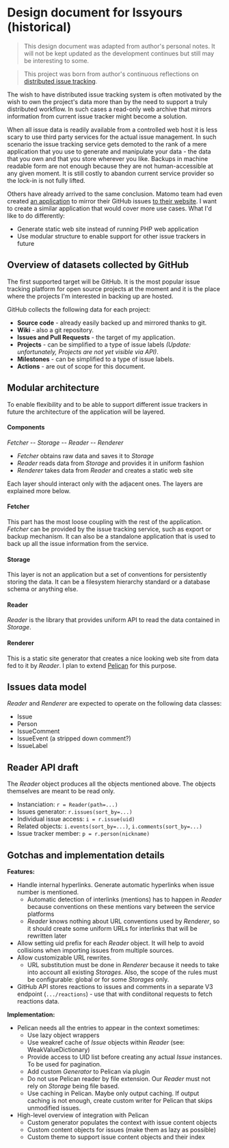 # Design document for Issyours (historical)

> This design document was adapted from author's personal notes. It will
> not be kept updated as the development continues but still may be
> interesting to some.

> This project was born from author's continuous reflections on
> [distributed issue tracking](distributed.md).

The wish to have distributed issue tracking system is often motivated by the
wish to own the project's data more than by the need to support a truly
distributed workflow. In such cases a read-only web archive that mirrors
information from current issue tracker might become a solution.

When all issue data is readily available from a controlled web host it is less
scary to use third party services for the actual issue management. In such
scenario the issue tracking service gets demoted to the rank of a mere
application that you use to generate and manipulate your data - the data that
you own and that you store wherever you like. Backups in machine readable form
are not enough because they are not human-accessible at any given moment. It
is still costly to abandon current service provider so the lock-in is not
fully lifted.

Others have already arrived to the same conclusion. Matomo team had even
created [an application][matomo-app] to mirror their GitHub issues [to their
website][matomo-mirror]. I want to create a similar application that would
cover more use cases. What I'd like to do differently:

- Generate static web site instead of running PHP web application
- Use modular structure to enable support for other issue trackers in future

[matomo-app]: https://github.com/matomo-org/github-issues-mirror
[matomo-mirror]: https://issues.matomo.org/


## Overview of datasets collected by GitHub

The first supported target will be GitHub. It is the most popular issue
tracking platform for open source projects at the moment and it is the place
where the projects I'm interested in backing up are hosted.

GitHub collects the following data for each project:

- **Source code** - already easily backed up and mirrored thanks to git.
- **Wiki** - also a git repository.
- **Issues and Pull Requests** - the target of my application.
- **Projects** - can be simplified to a type of issue labels *(Update:
  unfortunately, Projects are not yet visible via API)*.
- **Milestones** - can be simplified to a type of issue labels.
- **Actions** - are out of scope for this document.


## Modular architecture

To enable flexibility and to be able to support different issue trackers in
future the architecture of the application will be layered.

#### Components

*Fetcher* -- *Storage* -- *Reader* -- *Renderer*

- *Fetcher* obtains raw data and saves it to *Storage*
- *Reader* reads data from *Storage* and provides it in uniform fashion
- *Renderer* takes data from *Reader* and creates a static web site

Each layer should interact only with the adjacent ones. The layers are
explained more below.

#### Fetcher

This part has the most loose coupling with the rest of the application.
*Fetcher* can be provided by the issue tracking service, such as export or
backup mechanism. It can also be a standalone application that is used to
back up all the issue information from the service.

#### Storage

This layer is not an application but a set of conventions for persistently
storing the data. It can be a filesystem hierarchy standard or a database
schema or anything else.

#### Reader

*Reader* is the library that provides uniform API to read the data contained
in *Storage*.

#### Renderer

This is a static site generator that creates a nice looking web site from data
fed to it by *Reader*. I plan to extend [Pelican] for this purpose.

[Pelican]: https://getpelican.com


## Issues data model

*Reader* and *Renderer* are expected to operate on the following data classes:

- Issue
- Person
- IssueComment
- IssueEvent (a stripped down comment?)
- IssueLabel


## Reader API draft

The *Reader* object produces all the objects mentioned above. The objects
themselves are meant to be read only.

- Instanciation: `r = Reader(path=...)`
- Issues generator: `r.issues(sort_by=...)`
- Individual issue access: `i = r.issue(uid)`
- Related objects: `i.events(sort_by=...)`, `i.comments(sort_by=...)`
- Issue tracker member: `p = r.person(nickname)`


## Gotchas and implementation details

**Features:**

- Handle internal hyperlinks. Generate automatic hyperlinks when issue number
  is mentioned.
    - Automatic detection of interlinks (mentions) has to happen in *Reader*
      because conventions on these mentions vary between the service platforms
    - *Reader* knows nothing about URL conventions used by *Renderer*, so it
      should create some uniform URLs for interlinks that will be rewritten
      later
- Allow setting uid prefix for each *Reader* object. It will help to avoid
  collisions when importing issues from multiple sources.
- Allow customizable URL rewrites.
    - URL substitution must be done in *Renderer* because it needs to take
      into account all existing *Storages*. Also, the scope of the rules must
      be configurable: global or for some *Storages* only.
- GitHub API stores reactions to issues and comments in a separate V3 endpoint
  (`.../reactions`) - use that with condiitonal requests to fetch reactions
  data.

**Implementation:**

- Pelican needs all the entries to appear in the context sometimes:
    - Use lazy object wrappers
    - Use weakref cache of *Issue* objects within *Reader* (see:
      WeakValueDictionary)
    - Provide access to UID list before creating any actual *Issue* instances.
      To be used for pagination.
    - Add custom *Generator* to Pelican via plugin
    - Do not use Pelican reader by file extension. Our *Reader* must not rely
      on *Storage* being file based.
    - Use caching in Pelican. Maybe only output caching. If output caching is
      not enough, create custom writer for Pelican that skips unmodified
      issues.
- High-level overview of integration with Pelican
    - Custom generator populates the context with issue content objects
    - Custom content objects for issues (make them as lazy as possible)
    - Custom theme to support issue content objects and their index
